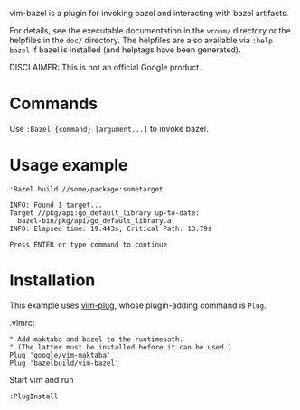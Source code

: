 vim-bazel is a plugin for invoking bazel and interacting with bazel artifacts.

For details, see the executable documentation in the `vroom/` directory or the
helpfiles in the `doc/` directory. The helpfiles are also available via
`:help bazel` if bazel is installed (and helptags have been generated).

DISCLAIMER: This is not an official Google product.

# Commands

Use `:Bazel {command} [argument...]` to invoke bazel.

# Usage example

```vim
:Bazel build //some/package:sometarget
```
```text
INFO: Found 1 target...
Target //pkg/api:go_default_library up-to-date:
  bazel-bin/pkg/api/go_default_library.a
INFO: Elapsed time: 19.443s, Critical Path: 13.79s

Press ENTER or type command to continue
```

# Installation

This example uses [vim-plug](https://github.com/junegunn/vim-plug), whose
plugin-adding command is `Plug`.

.vimrc:
```vim
" Add maktaba and bazel to the runtimepath.
" (The latter must be installed before it can be used.)
Plug 'google/vim-maktaba'
Plug 'bazelbuild/vim-bazel'
```

Start vim and run
```vim
:PlugInstall
```
